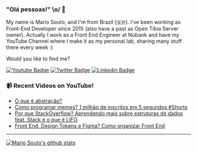 ### "Olá pessoas!" \o/ 👋

My name is Mario Souto, and I'm from Brazil (🇧🇷). I've been working as Front-End Developer since 2015 (also have a past as Open Tibia Server owner). Actually I work as a Front End Engineer at Nubank and have my YouTube Channel where I make it as my personal lab, sharing many stuff there every week :)

Would you like to find me?

[![Youtube Badge](https://img.shields.io/badge/-Youtube-FF0000?style=flat-square&labelColor=FF0000&logo=youtube&logoColor=white&link=https://youtube.com/c/DevSoutinho)](https://youtube.com/c/DevSoutinho)
[![Twitter Badge](https://img.shields.io/badge/-Twitter-1ca0f1?style=flat-square&labelColor=1ca0f1&logo=twitter&logoColor=white&link=https://twitter.com/omariosouto)](https://twitter.com/omariosouto)
[![Linkedin Badge](https://img.shields.io/badge/-LinkedIn-blue?style=flat-square&logo=Linkedin&logoColor=white&link=https://www.linkedin.com/in/omariosouto)](https://www.linkedin.com/in/omariosouto)

### 📹 Recent Videos on YouTube!

<!-- YOUTUBE:START -->
- [O que é abstração?](https://www.youtube.com/watch?v=9XrY_KxzWgw)
- [Como programar memes? 1 milhão de inscritos em 5 segundos #Shorts](https://www.youtube.com/watch?v=soI-s2TLKZ4)
- [Por que StackOverflow? Aprendendo mais sobre estruturas de dados feat. Stack e o que é LIFO](https://www.youtube.com/watch?v=kWqNDzAM-RU)
- [Front End, Design Tokens e Figma? Como organizar Front End](https://www.youtube.com/watch?v=nVldkcP1Q1Q)
<!-- YOUTUBE:END -->

____


[![Mario Souto's github stats](https://github-readme-stats.vercel.app/api?username=omariosouto&theme=dark&show_icons=true&count_private=true)](https://github.com/omariosouto)
